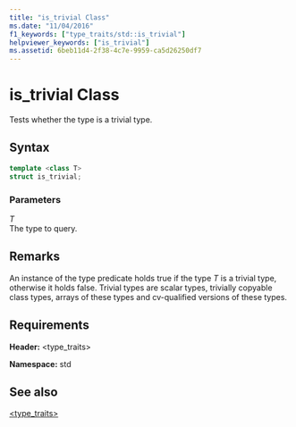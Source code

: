 ```yaml
---
title: "is_trivial Class"
ms.date: "11/04/2016"
f1_keywords: ["type_traits/std::is_trivial"]
helpviewer_keywords: ["is_trivial"]
ms.assetid: 6beb11d4-2f38-4c7e-9959-ca5d26250df7
---
```

# is_trivial Class

Tests whether the type is a trivial type.

## Syntax

```cpp
template <class T>
struct is_trivial;
```

### Parameters

*T*<br/>
The type to query.

## Remarks

An instance of the type predicate holds true if the type *T* is a trivial type, otherwise it holds false. Trivial types are scalar types, trivially copyable class types, arrays of these types and cv-qualified versions of these types.

## Requirements

**Header:** \<type_traits>

**Namespace:** std

## See also

[<type_traits>](../standard-library/type-traits.md)<br/>
